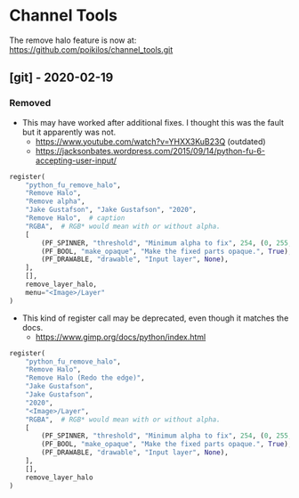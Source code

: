 # Channel Tools

The remove halo feature is now at:
https://github.com/poikilos/channel_tools.git

## [git] - 2020-02-19
### Removed
- This may have worked after additional fixes. I thought this was the
  fault but it apparently was not.
  - https://www.youtube.com/watch?v=YHXX3KuB23Q (outdated)
  - https://jacksonbates.wordpress.com/2015/09/14/python-fu-6-accepting-user-input/
```python
register(
    "python_fu_remove_halo",
    "Remove Halo",
    "Remove alpha",
    "Jake Gustafson", "Jake Gustafson", "2020",
    "Remove Halo",  # caption
    "RGBA",  # RGB* would mean with or without alpha.
    [
        (PF_SPINNER, "threshold", "Minimum alpha to fix", 254, (0, 255, 1)),
        (PF_BOOL, "make_opaque", "Make the fixed parts opaque.", True),
        (PF_DRAWABLE, "drawable", "Input layer", None),
    ],
    [],
    remove_layer_halo,
    menu="<Image>/Layer"
)
```

- This kind of register call may be deprecated, even though it matches
  the docs.
  - https://www.gimp.org/docs/python/index.html
```python
register(
    "python_fu_remove_halo",
    "Remove Halo",
    "Remove Halo (Redo the edge)",
    "Jake Gustafson",
    "Jake Gustafson",
    "2020",
    "<Image>/Layer",
    "RGBA",  # RGB* would mean with or without alpha.
    [
        (PF_SPINNER, "threshold", "Minimum alpha to fix", 254, (0, 255, 1)),
        (PF_BOOL, "make_opaque", "Make the fixed parts opaque.", True),
        (PF_DRAWABLE, "drawable", "Input layer", None),
    ],
    [],
    remove_layer_halo
)
```
